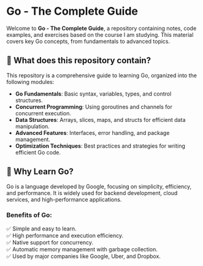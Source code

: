 # Go - The Complete Guide

Welcome to **Go - The Complete Guide**, a repository containing notes, code examples, and exercises based on the course I am studying. This material covers key Go concepts, from fundamentals to advanced topics.

## 📌 What does this repository contain?

This repository is a comprehensive guide to learning Go, organized into the following modules:

- **Go Fundamentals**: Basic syntax, variables, types, and control structures.
- **Concurrent Programming**: Using goroutines and channels for concurrent execution.
- **Data Structures**: Arrays, slices, maps, and structs for efficient data manipulation.
- **Advanced Features**: Interfaces, error handling, and package management.
- **Optimization Techniques**: Best practices and strategies for writing efficient Go code.

## 🚀 Why Learn Go?

Go is a language developed by Google, focusing on simplicity, efficiency, and performance. It is widely used for backend development, cloud services, and high-performance applications.

### Benefits of Go:
✅ Simple and easy to learn.  
✅ High performance and execution efficiency.  
✅ Native support for concurrency.  
✅ Automatic memory management with garbage collection.  
✅ Used by major companies like Google, Uber, and Dropbox.  
